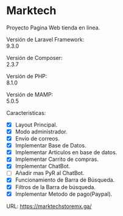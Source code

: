 # Marktech
Proyecto Pagina Web tienda en línea.

Versión de Laravel Framework:<br>
9.3.0

Versión de Composer:<br>
2.3.7

Versión de PHP:<br>
8.1.0

Versión de MAMP:<br>
5.0.5

Caracteristicas:
- [x] Layout Principal.
- [x] Modo administrador.
- [x] Envio de correos.
- [x] Implementar Base de Datos.
- [x] Implementar Articulos en base de datos.
- [x] Implementar Carrito de compras.
- [x] Implementar ChatBot.
- [ ] Añadir mas PyR al ChatBot.
- [x] Funcionamiento de Barra de Búsqueda.
- [x] Filtros de la Barra de búsqueda.
- [x] Implementar Metodo de pago(Paypal).

URL:
https://marktechstoremx.ga/
